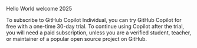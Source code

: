 Hello World welcome 2025

To subscribe to GitHub Copilot Individual, you can try GitHub Copilot for free with a one-time 30-day trial. 
To continue using Copilot after the trial, you will need a paid subscription, 
unless you are a verified student, teacher, or maintainer of a popular open source project on GitHub.
